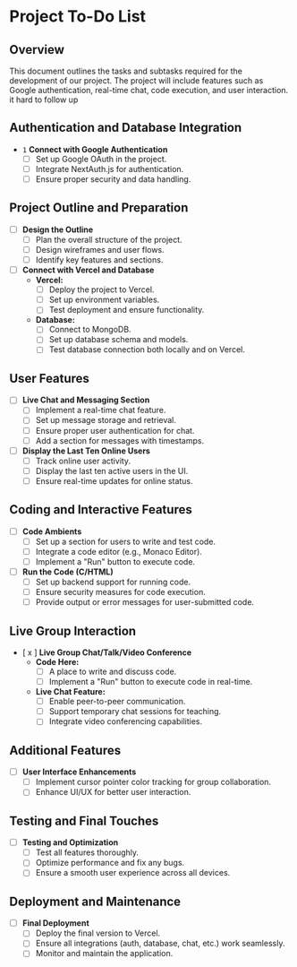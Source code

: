 # Project To-Do List

## Overview

This document outlines the tasks and subtasks required for the development of our project. The project will include features such as Google authentication, real-time chat, code execution, and user interaction.
it hard to follow up

## Authentication and Database Integration

- `1` **Connect with Google Authentication**
  - [ ] Set up Google OAuth in the project.
  - [ ] Integrate NextAuth.js for authentication.
  - [ ] Ensure proper security and data handling.

## Project Outline and Preparation

- [ ] **Design the Outline**
  - [ ] Plan the overall structure of the project.
  - [ ] Design wireframes and user flows.
  - [ ] Identify key features and sections.

- [ ] **Connect with Vercel and Database**
  - **Vercel:**
    - [ ] Deploy the project to Vercel.
    - [ ] Set up environment variables.
    - [ ] Test deployment and ensure functionality.
  - **Database:**
    - [ ] Connect to MongoDB.
    - [ ] Set up database schema and models.
    - [ ] Test database connection both locally and on Vercel.

## User Features

- [ ] **Live Chat and Messaging Section**
  - [ ] Implement a real-time chat feature.
  - [ ] Set up message storage and retrieval.
  - [ ] Ensure proper user authentication for chat.
  - [ ] Add a section for messages with timestamps.

- [ ] **Display the Last Ten Online Users**
  - [ ] Track online user activity.
  - [ ] Display the last ten active users in the UI.
  - [ ] Ensure real-time updates for online status.

## Coding and Interactive Features

- [ ] **Code Ambients**
  - [ ] Set up a section for users to write and test code.
  - [ ] Integrate a code editor (e.g., Monaco Editor).
  - [ ] Implement a "Run" button to execute code.

- [ ] **Run the Code (C/HTML)**
  - [ ] Set up backend support for running code.
  - [ ] Ensure security measures for code execution.
  - [ ] Provide output or error messages for user-submitted code.

## Live Group Interaction

- [ x ] **Live Group Chat/Talk/Video Conference**
  - **Code Here:**
    - [ ] A place to write and discuss code.
    - [ ] Implement a "Run" button to execute code in real-time.
  - **Live Chat Feature:**
    - [ ] Enable peer-to-peer communication.
    - [ ] Support temporary chat sessions for teaching.
    - [ ] Integrate video conferencing capabilities.

## Additional Features

- [ ] **User Interface Enhancements**
  - [ ] Implement cursor pointer color tracking for group collaboration.
  - [ ] Enhance UI/UX for better user interaction.

## Testing and Final Touches

- [ ] **Testing and Optimization**
  - [ ] Test all features thoroughly.
  - [ ] Optimize performance and fix any bugs.
  - [ ] Ensure a smooth user experience across all devices.

## Deployment and Maintenance

- [ ] **Final Deployment**
  - [ ] Deploy the final version to Vercel.
  - [ ] Ensure all integrations (auth, database, chat, etc.) work seamlessly.
  - [ ] Monitor and maintain the application.
